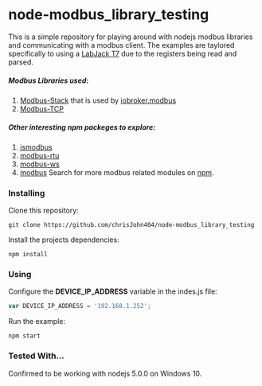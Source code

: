 # node-modbus_library_testing

This is a simple repository for playing around with nodejs modbus libraries and communicating with a modbus client.  The examples are taylored specifically to using a [LabJack T7](https://labjack.com/products/t7) due to the registers being read and parsed.

##### Modbus Libraries used:
1. [Modbus-Stack](https://www.npmjs.com/package/modbus-stack) that is used by [iobroker.modbus](https://www.npmjs.com/package/iobroker.modbus)
2. [Modbus-TCP](https://www.npmjs.com/package/modbus-tcp)

##### Other interesting npm packeges to explore:
1. [jsmodbus](https://www.npmjs.com/package/jsmodbus)
2. [modbus-rtu](https://www.npmjs.com/package/modbus-rtu)
3. [modbus-ws](https://www.npmjs.com/package/modbus-ws)
4. [modbus](https://www.npmjs.com/package/modbus)
Search for more modbus related modules on [npm](https://www.npmjs.com/browse/keyword/modbus).

### Installing
Clone this repository:
```
git clone https://github.com/chrisJohn404/node-modbus_library_testing
```
Install the projects dependencies:
```
npm install
```

### Using
Configure the **DEVICE_IP_ADDRESS** variable in the indes.js file:
```javascript
var DEVICE_IP_ADDRESS = '192.168.1.252';
```
Run the example:
```
npm start
```

### Tested With...
Confirmed to be working with nodejs 5.0.0 on Windows 10.
